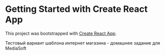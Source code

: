 # Getting Started with Create React App

This project was bootstrapped with [Create React App](https://github.com/facebook/create-react-app).

Тестовый вариант шаблона интернет магазина - домашнее задание для MediaSoft 